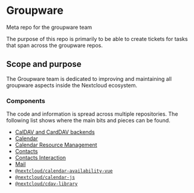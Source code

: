 # Groupware

Meta repo for the groupware team

The purpose of this repo is primarily to be able to create tickets for tasks that span across the groupware repos.

## Scope and purpose

The Groupware team is dedicated to improving and maintaining all groupware aspects inside the Nextcloud ecosystem.

### Components

The code and information is spread across multiple repositories. The following list shows where the main bits and pieces can be found.

* [CalDAV and CardDAV backends](https://github.com/nextcloud/server/tree/master/apps/dav)
* [Calendar](https://github.com/nextcloud/calendar)
* [Calendar Resource Management](https://github.com/nextcloud/calendar_resource_management)
* [Contacts](https://github.com/nextcloud/contacts)
* [Contacts Interaction](https://github.com/nextcloud/server/tree/master/apps/contactsinteraction)
* [Mail](https://github.com/nextcloud/mail)
* [`@nextcloud/calendar-availability-vue`](https://github.com/nextcloud/calendar-availability-vue )
* [`@nextcloud/calendar-js`](https://github.com/nextcloud/calendar-js)
* [`@nextcloud/cdav-library`](https://github.com/nextcloud/cdav-library)

